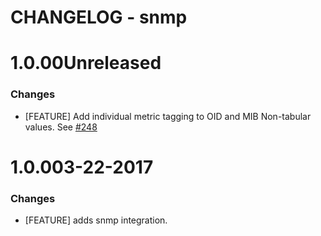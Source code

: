 # CHANGELOG - snmp

1.0.00Unreleased
==================

### Changes

* [FEATURE] Add individual metric tagging to OID and MIB Non-tabular values. See [#248][]


1.0.003-22-2017
==================

### Changes

* [FEATURE] adds snmp integration.

<!--- The following link definition list is generated by PimpMyChangelog --->
[#248]: https://github.com/DataDog/integrations-core/issues/248